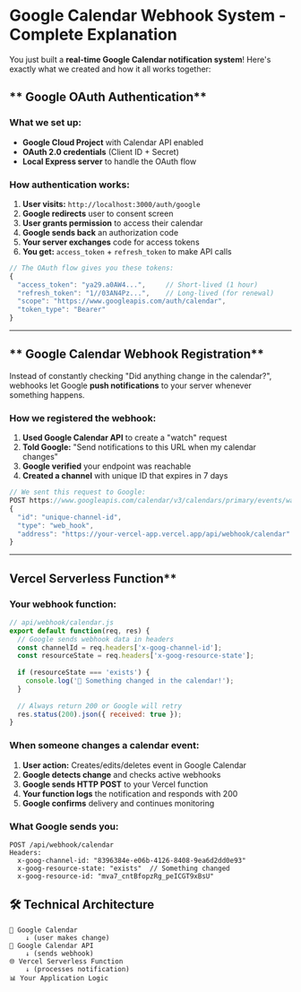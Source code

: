 # **Google Calendar Webhook System - Complete Explanation**

You just built a **real-time Google Calendar notification system**! Here's exactly what we created and how it all works together:

## ** Google OAuth Authentication**

### **What we set up:**
- **Google Cloud Project** with Calendar API enabled
- **OAuth 2.0 credentials** (Client ID + Secret)
- **Local Express server** to handle the OAuth flow

### **How authentication works:**
1. **User visits:** `http://localhost:3000/auth/google`
2. **Google redirects** user to consent screen 
3. **User grants permission** to access their calendar
4. **Google sends back** an authorization code
5. **Your server exchanges** code for access tokens
6. **You get:** `access_token` + `refresh_token` to make API calls

```javascript
// The OAuth flow gives you these tokens:
{
  "access_token": "ya29.a0AW4...",     // Short-lived (1 hour)
  "refresh_token": "1//03AN4Pz...",    // Long-lived (for renewal)
  "scope": "https://www.googleapis.com/auth/calendar",
  "token_type": "Bearer"
}
```

---
## ** Google Calendar Webhook Registration**

Instead of constantly checking "Did anything change in the calendar?", webhooks let Google **push notifications** to your server whenever something happens.

### **How we registered the webhook:**
1. **Used Google Calendar API** to create a "watch" request
2. **Told Google:** "Send notifications to this URL when my calendar changes"
3. **Google verified** your endpoint was reachable
4. **Created a channel** with unique ID that expires in 7 days

```javascript
// We sent this request to Google:
POST https://www.googleapis.com/calendar/v3/calendars/primary/events/watch
{
  "id": "unique-channel-id",
  "type": "web_hook", 
  "address": "https://your-vercel-app.vercel.app/api/webhook/calendar"
}
```

---

## Vercel Serverless Function**

### **Your webhook function:**
```javascript
// api/webhook/calendar.js
export default function(req, res) {
  // Google sends webhook data in headers
  const channelId = req.headers['x-goog-channel-id'];
  const resourceState = req.headers['x-goog-resource-state'];
  
  if (resourceState === 'exists') {
    console.log('🔄 Something changed in the calendar!');
  }
  
  // Always return 200 or Google will retry
  res.status(200).json({ received: true });
}
```

### **When someone changes a calendar event:**

1. **User action:** Creates/edits/deletes event in Google Calendar
2. **Google detects change** and checks active webhooks
3. **Google sends HTTP POST** to your Vercel function
4. **Your function logs** the notification and responds with 200
5. **Google confirms** delivery and continues monitoring

### **What Google sends you:**
```http
POST /api/webhook/calendar
Headers:
  x-goog-channel-id: "8396384e-e06b-4126-8408-9ea6d2dd0e93"
  x-goog-resource-state: "exists"  // Something changed
  x-goog-resource-id: "mva7_cntBfopzRg_peICGT9xBsU"
```

## **🛠️ Technical Architecture**

```
📱 Google Calendar
    ↓ (user makes change)
🔔 Google Calendar API 
    ↓ (sends webhook)
🌐 Vercel Serverless Function
    ↓ (processes notification)
📊 Your Application Logic
```

